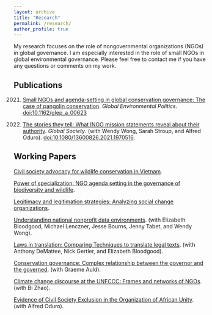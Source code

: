 ```yaml
---
layout: archive
title: "Research"
permalink: /research/
author_profile: true
---
```


My research focuses on the role of nongovernmental organizations (NGOs) in global governance. I am especially interested in the role of small NGOs in global environmental governance. Please feel free to contact me if you have any questions or comments on my work.

## Publications
2021. [Small NGOs and agenda-setting in global conservation governance: The case of pangolin conservation](../research/paper1/). *Global Environmental Politics*. [doi:10.1162/glep_a_00623](https://doi.org/10.1162/glep_a_00623)

2021. [The stories they tell: What INGO mission statements reveal about their authority](../research/paper4/). *Global Society*. (with Wendy Wong, Sarah Stroup, and Alfred Oduro). [doi:10.1080/13600826.2021.1970516](https://doi.org/10.1080/13600826.2021.1970516).

## Working Papers

[Civil society advocacy for wildlife conservation in Vietnam](../research/paper10/).

[Power of specialization: NGO agenda setting in the governance of biodiversity and wildlife](../research/paper6/).

[Legitimacy and legitimation strategies: Analyzing social change organizations](../research/paper2/).

[Understanding national nonprofit data environments](../research/paper3/). (with Elizabeth Bloodgood, Michael Lenczner, Jesse Bourns, Jenny Tabet, and Wendy Wong).

[Laws in translation: Comparing Techniques to translate legal texts](../research/paper5/). (with Anthony DeMattee, Nick Gertler, and Elizabeth Bloodgood).

[Conservation governance: Complex relationship between the governor and the governed](../research/paper7/). (with Graeme Auld).

[Climate change discourse at the UNFCCC: Frames and networks of NGOs](../research/paper8/). (with Bi Zhao).

[Evidence of Civil Society Exclusion in the Organization of African Unity](../research/paper9/). (with Alfred Oduro).
